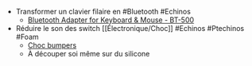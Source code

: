 - Transformer un clavier filaire en #Bluetooth #Echinos
	- [ Bluetooth Adapter for Keyboard & Mouse - BT-500](http://handheldsci.com/kb/)
- Réduire le son des switch [[Électronique/Choc]] #Echinos #Ptechinos #Foam
	- [Choc bumpers](https://github.com/rschenk/choc-bumpers)
	- À découper soi même sur du silicone